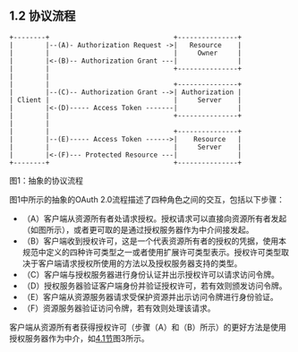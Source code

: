 ## 1.2 协议流程

```
+--------+                               +---------------+
|        |--(A)- Authorization Request ->|   Resource    |
|        |                               |     Owner     |
|        |<-(B)-- Authorization Grant ---|               |
|        |                               +---------------+
|        |
|        |                               +---------------+
|        |--(C)-- Authorization Grant -->| Authorization |
| Client |                               |     Server    |
|        |<-(D)----- Access Token -------|               |
|        |                               +---------------+
|        |
|        |                               +---------------+
|        |--(E)----- Access Token ------>|    Resource   |
|        |                               |     Server    |
|        |<-(F)--- Protected Resource ---|               |
+--------+                               +---------------+
```

图1：抽象的协议流程

图1中所示的抽象的OAuth 2.0流程描述了四种角色之间的交互，包括以下步骤：

- （A）客户端从资源所有者处请求授权。授权请求可以直接向资源所有者发起（如图所示），或者更可取的是通过授权服务器作为中介间接发起。
- （B）客户端收到授权许可，这是一个代表资源所有者的授权的凭据，使用本规范中定义的四种许可类型之一或者使用扩展许可类型表示。授权许可类型取决于客户端请求授权所使用的方法以及授权服务器支持的类型。
- （C）客户端与授权服务器进行身份认证并出示授权许可以请求访问令牌。
- （D）授权服务器验证客户端身份并验证授权许可，若有效则颁发访问令牌。
- （E）客户端从资源服务器请求受保护资源并出示访问令牌进行身份验证。
- （F）资源服务器验证访问令牌，若有效则处理该请求。

客户端从资源所有者获得授权许可（步骤（A）和（B）所示）的更好方法是使用授权服务器作为中介，如[4.1节](../Section04/4.1.md)图3所示。
